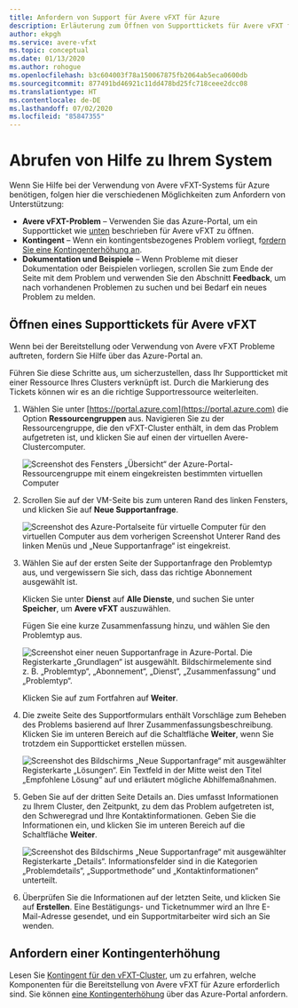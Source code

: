 ```yaml
---
title: Anfordern von Support für Avere vFXT für Azure
description: Erläuterung zum Öffnen von Supporttickets für Avere vFXT für Azure
author: ekpgh
ms.service: avere-vfxt
ms.topic: conceptual
ms.date: 01/13/2020
ms.author: rohogue
ms.openlocfilehash: b3c604003f78a150067875fb2064ab5eca0600db
ms.sourcegitcommit: 877491bd46921c11dd478bd25fc718ceee2dcc08
ms.translationtype: HT
ms.contentlocale: de-DE
ms.lasthandoff: 07/02/2020
ms.locfileid: "85847355"
---
```

# <a name="get-help-with-your-system"></a>Abrufen von Hilfe zu Ihrem System

Wenn Sie Hilfe bei der Verwendung von Avere vFXT-Systems für Azure benötigen, folgen hier die verschiedenen Möglichkeiten zum Anfordern von Unterstützung:

* **Avere vFXT-Problem** – Verwenden Sie das Azure-Portal, um ein Supportticket wie [unten](#open-a-support-ticket-for-your-avere-vfxt) beschrieben für Avere vFXT zu öffnen.
* **Kontingent** – Wenn ein kontingentsbezogenes Problem vorliegt, f[ordern Sie eine Kontingenterhöhung an](#request-a-quota-increase).
* **Dokumentation und Beispiele** – Wenn Probleme mit dieser Dokumentation oder Beispielen vorliegen, scrollen Sie zum Ende der Seite mit dem Problem und verwenden Sie den Abschnitt **Feedback**, um nach vorhandenen Problemen zu suchen und bei Bedarf ein neues Problem zu melden.

## <a name="open-a-support-ticket-for-your-avere-vfxt"></a>Öffnen eines Supporttickets für Avere vFXT

Wenn bei der Bereitstellung oder Verwendung von Avere vFXT Probleme auftreten, fordern Sie Hilfe über das Azure-Portal an.

Führen Sie diese Schritte aus, um sicherzustellen, dass Ihr Supportticket mit einer Ressource Ihres Clusters verknüpft ist. Durch die Markierung des Tickets können wir es an die richtige Supportressource weiterleiten.

1. Wählen Sie unter [https://portal.azure.com](https://portal.azure.com) die Option **Ressourcengruppen** aus. Navigieren Sie zu der Ressourcengruppe, die den vFXT-Cluster enthält, in dem das Problem aufgetreten ist, und klicken Sie auf einen der virtuellen Avere-Clustercomputer.

    ![Screenshot des Fensters „Übersicht“ der Azure-Portal-Ressourcengruppe mit einem eingekreisten bestimmten virtuellen Computer](media/avere-vfxt-ticket-vm.png)

1. Scrollen Sie auf der VM-Seite bis zum unteren Rand des linken Fensters, und klicken Sie auf **Neue Supportanfrage**.

    ![Screenshot des Azure-Portalseite für virtuelle Computer für den virtuellen Computer aus dem vorherigen Screenshot Unterer Rand des linken Menüs und „Neue Supportanfrage“ ist eingekreist.](media/avere-vfxt-ticket-request.png)

1. Wählen Sie auf der ersten Seite der Supportanfrage den Problemtyp aus, und vergewissern Sie sich, dass das richtige Abonnement ausgewählt ist.

   Klicken Sie unter **Dienst** auf **Alle Dienste**, und suchen Sie unter **Speicher**, um **Avere vFXT** auszuwählen.

   Fügen Sie eine kurze Zusammenfassung hinzu, und wählen Sie den Problemtyp aus.

    ![Screenshot einer neuen Supportanfrage in Azure-Portal. Die Registerkarte „Grundlagen“ ist ausgewählt. Bildschirmelemente sind z. B. „Problemtyp“, „Abonnement“, „Dienst“, „Zusammenfassung“ und „Problemtyp“.](media/ticket-basics.png)

   Klicken Sie auf zum Fortfahren auf **Weiter**.

1. Die zweite Seite des Supportformulars enthält Vorschläge zum Beheben des Problems basierend auf Ihrer Zusammenfassungsbeschreibung. Klicken Sie im unteren Bereich auf die Schaltfläche **Weiter**, wenn Sie trotzdem ein Supportticket erstellen müssen.

   ![Screenshot des Bildschirms „Neue Supportanfrage“ mit ausgewählter Registerkarte „Lösungen“. Ein Textfeld in der Mitte weist den Titel „Empfohlene Lösung“ auf und erläutert mögliche Abhilfemaßnahmen.](media/ticket-solutions.png)

1. Geben Sie auf der dritten Seite Details an. Dies umfasst Informationen zu Ihrem Cluster, den Zeitpunkt, zu dem das Problem aufgetreten ist, den Schweregrad und Ihre Kontaktinformationen. Geben Sie die Informationen ein, und klicken Sie im unteren Bereich auf die Schaltfläche **Weiter**.

   ![Screenshot des Bildschirms „Neue Supportanfrage“ mit ausgewählter Registerkarte „Details“. Informationsfelder sind in die Kategorien „Problemdetails“, „Supportmethode“ und „Kontaktinformationen“ unterteilt.](media/ticket-details.png)

1. Überprüfen Sie die Informationen auf der letzten Seite, und klicken Sie auf **Erstellen**. Eine Bestätigungs- und Ticketnummer wird an Ihre E-Mail-Adresse gesendet, und ein Supportmitarbeiter wird sich an Sie wenden.

## <a name="request-a-quota-increase"></a>Anfordern einer Kontingenterhöhung

Lesen Sie [Kontingent für den vFXT-Cluster](avere-vfxt-prereqs.md#quota-for-the-vfxt-cluster), um zu erfahren, welche Komponenten für die Bereitstellung von Avere vFXT für Azure erforderlich sind. Sie können [eine Kontingenterhöhung](https://docs.microsoft.com/azure/azure-portal/supportability/resource-manager-core-quotas-request) über das Azure-Portal anfordern.
